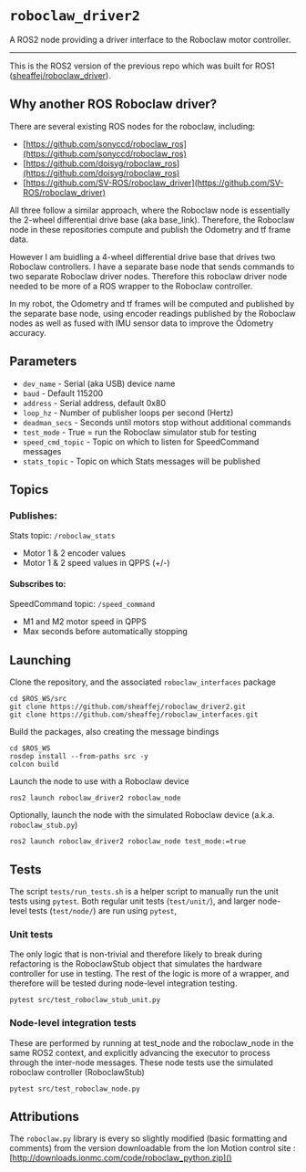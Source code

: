 # `roboclaw_driver2`

A ROS2 node providing a driver interface to the Roboclaw motor controller.

---
This is the ROS2 version of the previous repo which was built for ROS1 ([sheaffej/roboclaw_driver](https://github.com/sheaffej/roboclaw_driver)).

## Why another ROS Roboclaw driver?
There are several existing ROS nodes for the roboclaw, including:

* [https://github.com/sonyccd/roboclaw_ros](https://github.com/sonyccd/roboclaw_ros)
* [https://github.com/doisyg/roboclaw_ros](https://github.com/doisyg/roboclaw_ros)
* [https://github.com/SV-ROS/roboclaw_driver](https://github.com/SV-ROS/roboclaw_driver)

All three follow a similar approach, where the Roboclaw node is essentially the 2-wheel differential drive base (aka base_link). Therefore, the Roboclaw node in these repositories compute and publish the Odometry and tf frame data.

However I am buidling a 4-wheel differential drive base that drives two Roboclaw controllers. I have a separate base node that sends commands to two separate Roboclaw driver nodes. Therefore this roboclaw driver node needed to be more of a ROS wrapper to the Roboclaw controller. 

In my robot, the Odometry and tf frames will be computed and published by the separate base node, using encoder readings published by the Roboclaw nodes as well as fused with IMU sensor data to improve the Odometry accuracy.

## Parameters

* `dev_name` - Serial (aka USB) device name
* `baud` - Default 115200
* `address` - Serial address, default 0x80
* `loop_hz` - Number of publisher loops per second (Hertz)
* `deadman_secs` - Seconds until motors stop without additional commands
* `test_mode` - True = run the Roboclaw simulator stub for testing
* `speed_cmd_topic` - Topic on which to listen for SpeedCommand messages
* `stats_topic` - Topic on which Stats messages will be published

## Topics

### Publishes:

Stats topic: `/roboclaw_stats`

* Motor 1 & 2 encoder values
* Motor 1 & 2 speed values in QPPS (+/-)

<!-- Diagnostic updater topic: `/diagnostics`

* Temperature 1 (C)
* Temperature 2 (C)
* Main Battery (V)
* Logic Battery (V)
* Motor 1 current (Amps)
* Motor 2 current (Amps) -->

#### Subscribes to:
SpeedCommand topic: `/speed_command`

* M1 and M2 motor speed in QPPS
* Max seconds before automatically stopping

## Launching
Clone the repository, and the associated `roboclaw_interfaces` package

```
cd $ROS_WS/src
git clone https://github.com/sheaffej/roboclaw_driver2.git
git clone https://github.com/sheaffej/roboclaw_interfaces.git
```

Build the packages, also creating the message bindings

```
cd $ROS_WS
rosdep install --from-paths src -y
colcon build
```

Launch the node to use with a Roboclaw device

```
ros2 launch roboclaw_driver2 roboclaw_node
```

Optionally, launch the node with the simulated Roboclaw device (a.k.a. `roboclaw_stub.py`)
```
ros2 launch roboclaw_driver2 roboclaw_node test_mode:=true
```

## Tests
The script `tests/run_tests.sh` is a helper script to manually run the unit tests using `pytest`. Both regular unit tests (`test/unit/`), and larger node-level tests (`test/node/`) are run using `pytest`,

### Unit tests
The only logic that is non-trivial and therefore likely to break during refactoring is the RoboclawStub object that simulates the hardware controller for use in testing. The rest of the logic is more of a wrapper, and therefore will be tested during node-level integration testing.

```
pytest src/test_roboclaw_stub_unit.py
```

### Node-level integration tests
These are performed by running at test_node and the roboclaw_node in the same ROS2 context, and explicitly advancing the executor to process through the inter-node messages. These node tests use the simulated roboclaw controller (RoboclawStub)

```
pytest src/test_roboclaw_node.py
```

## Attributions
The `roboclaw.py` library is every so slightly modified (basic formatting and comments) from the version downloadable from the Ion Motion control site :
[http://downloads.ionmc.com/code/roboclaw_python.zip]()
